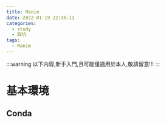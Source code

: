 ```yaml
---
title: Manim
date: 2022-01-19 22:35:11
categories:
  - study
  - 踩坑
tags:
  - Manim
---
```

:::warning
以下内容,新手入門,且可能僅適用於本人,敬請留意!!!
:::

# 基本環境
## Conda
